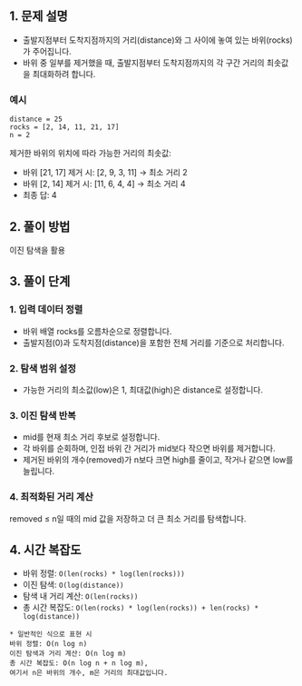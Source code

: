 ## 1. 문제 설명

- 출발지점부터 도착지점까지의 거리(distance)와 그 사이에 놓여 있는 바위(rocks)가 주어집니다.
- 바위 중 일부를 제거했을 때, 출발지점부터 도착지점까지의 각 구간 거리의 최솟값을 최대화하려 합니다.

### 예시

`distance = 25` <br/>
`rocks = [2, 14, 11, 21, 17]`<br/>
`n = 2`

제거한 바위의 위치에 따라 가능한 거리의 최솟값:

- 바위 [21, 17] 제거 시: [2, 9, 3, 11] → 최소 거리 2
- 바위 [2, 14] 제거 시: [11, 6, 4, 4] → 최소 거리 4
- 최종 답: 4

## 2. 풀이 방법

이진 탐색을 활용

## 3. 풀이 단계

### 1. 입력 데이터 정렬

- 바위 배열 rocks를 오름차순으로 정렬합니다.
- 출발지점(0)과 도착지점(distance)을 포함한 전체 거리를 기준으로 처리합니다.

### 2. 탐색 범위 설정

- 가능한 거리의 최소값(low)은 1, 최대값(high)은 distance로 설정합니다.

### 3. 이진 탐색 반복

- mid를 현재 최소 거리 후보로 설정합니다.
- 각 바위를 순회하며, 인접 바위 간 거리가 mid보다 작으면 바위를 제거합니다.
- 제거된 바위의 개수(removed)가 n보다 크면 high를 줄이고, 작거나 같으면 low를 늘립니다.

### 4. 최적화된 거리 계산

removed ≤ n일 때의 mid 값을 저장하고 더 큰 최소 거리를 탐색합니다.

## 4. 시간 복잡도

- 바위 정렬: `O(len(rocks) * log(len(rocks)))`
- 이진 탐색: `O(log(distance))`
- 탐색 내 거리 계산: `O(len(rocks))`
- 총 시간 복잡도:
  `O(len(rocks) * log(len(rocks)) + len(rocks) * log(distance))`

```
* 일반적인 식으로 표현 시
바위 정렬: O(n log n)
이진 탐색과 거리 계산: O(n log m)
총 시간 복잡도: O(n log n + n log m),
여기서 n은 바위의 개수, m은 거리의 최대값입니다.
```
